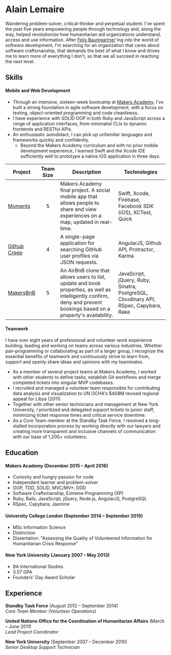 # Alain Lemaire

Wandering problem-solver, critical-thinker and perpetual student. I've spent the past five years empowering people through technology and, along the way, helped revolutionize how humanitarian aid organizations understand, access and use information. After [Felix Baumgartner](https://youtu.be/FHtvDA0W34I?t=1m)'ing into the world of software development, I'm searching for an organization that cares about software craftsmanship, that demands the best of what I know and drives me to learn more of everything I don't, so that we all succeed in reaching the next level.

## Skills

#### Mobile and Web Development
* Through an intensive, sixteen-week bootcamp at [Makers Academy](http://www.makersacademy.com), I've built a strong foundation in agile software development, with a focus on testing, object-oriented programming and code cleanliness.
* I have experience with SOLID OOP in both Ruby and JavaScript across a range of application interfaces, from minimalist CLIs to dynamic frontends and RESTful APIs.
* An enthusiastic autodidact, I can pick up unfamiliar languages and frameworks quickly and confidently.
  * Beyond the Makers Academy curriculum and with no prior mobile development experience, I learned Swift and the Xcode IDE sufficiently well to prototype a native iOS application in three days.

| Project | Team Size | Description | Technologies |
|---------|:---------:|-------------|--------------|
|[Moments](https://github.com/BjoernWagner/moments) | 5 | Makers Academy final project. A social mobile app that allows people to share and view experiences on a map, updated in real-time. | Swift, Xcode, Firebase, Facebook SDK (iOS), XCTest, Quick |
|[Github Creep](https://github.com/BjoernWagner/github-creep) | 4 | A single-page application for searching GitHub user profiles via JSON requests. | AngularJS, Github API, Protractor, Karma |
|[MakersBnB](https://github.com/RPiper93/makers_bnb) | 5 | An AirBnB clone that allows users to list, update and book properties, as well as intelligently confirm, deny and prevent bookings based on a property's availability. | JavaScript, jQuery, Ruby, Sinatra, PostgreSQL, Cloudinary API, RSpec, Capybara, Rake |

#### Teamwork
I have over eight years of professional and volunteer work experience building, leading and working on teams across various industries. Whether pair-programming or collaborating as part of a larger group, I recognize the essential benefits of teamwork and continuously strive to learn from, support and openly share ideas and opinions with my teammates.

- As a member of several project teams at Makers Academy, I worked with other students to define tasks, establish Git workflows and merge completed tickets into singular MVP codebases.
- I recruited and managed a volunteer team responsible for contributing data analysis and visualization to UN OCHA's $408M revised regional appeal for Libya (2011).
- Together with other senior technicians and management at New York University, I prioritized and delegated support tickets to junior staff, minimizing ticket response times and critical service downtime.
- As a Core Team member at the Standby Task Force, I resolved a long-stalled incorporation process by working directly with our lawyers and creating more transparent and inclusive channels of communication with our base of 1,200+ volunteers.

## Education

#### Makers Academy (December 2015 – April 2016)
- Curiosity and hungry passion for code
- Independent learner and problem-solver
- OOP, TDD, SOLID, MVC/MV*, DDD
- Software Craftsmanship, Extreme Programming (XP)
- Ruby, Rails, JavaScript, jQuery, Node.js, AngularJS, PostgreSQL
- RSpec, Capybara, Jasmine

#### University College London (September 2014 – September 2015)
- MSc Information Science
- Distinction
- Dissertation: "Assessing the Quality of Volunteered Information for Humanitarian Crisis Response"

#### New York University (January 2007 – May 2013)
- BA International Studies
- 3.57 GPA
- Founders' Day Award Scholar

## Experience

**Standby Task Force** (August 2012 – September 2014)   
*Core Team Member (Volunteer Operations)*

**United Nations Office for the Coordination of Humanitarian Affairs** (March – June 2011)   
*Lead Project Coordinator*

**New York University** (September 2007 – December 2010)   
*Senior Desktop Support Technician*
